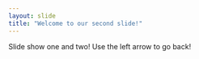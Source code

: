```yaml
---
layout: slide
title: "Welcome to our second slide!"
---
```

Slide show one and two!
Use the left arrow to go back!
